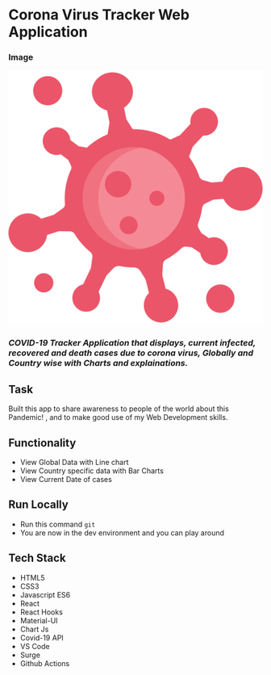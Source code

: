 # Corona Virus Tracker Web Application

### Image

<img src='src/images/virus.svg' alt="Covid19 WebApp"/>



### _COVID-19 Tracker Application that displays, current infected, recovered and death cases due to corona virus, Globally and Country wise with Charts and explainations._

## Task

Built this app to share awareness to people of the world about this Pandemic! , and to make good use of my Web Development skills.

## Functionality

- View Global Data with Line chart
- View Country specific data with Bar Charts
- View Current Date of cases

## Run Locally

- Run this command `git`
- You are now in the dev environment and you can play around

## Tech Stack

- HTML5
- CSS3
- Javascript ES6
- React
- React Hooks
- Material-UI
- Chart Js
- Covid-19 API
- VS Code
- Surge
- Github Actions
